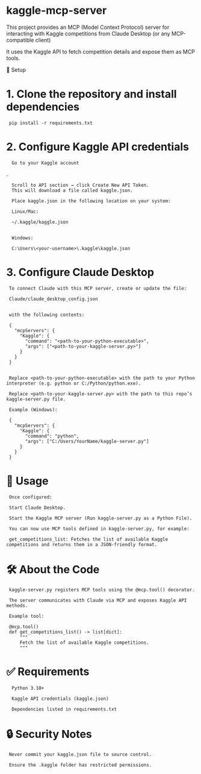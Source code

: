 # kaggle-mcp-server
This project provides an MCP (Model Context Protocol) server for interacting with Kaggle competitions from Claude Desktop (or any MCP-compatible client)

It uses the Kaggle API to fetch competition details and expose them as MCP tools.

🚀 Setup
# 1. Clone the repository and install dependencies
     pip install -r requirements.txt

# 2. Configure Kaggle API credentials

      Go to your Kaggle account
.

      Scroll to API section → click Create New API Token.
      This will download a file called kaggle.json.

      Place kaggle.json in the following location on your system:
      
      Linux/Mac:
      
      ~/.kaggle/kaggle.json
      
      
      Windows:
      
      C:\Users\<your-username>\.kaggle\kaggle.json

# 3. Configure Claude Desktop

     To connect Claude with this MCP server, create or update the file:
     
     Claude/claude_desktop_config.json
     
     
     with the following contents:
     
     {
       "mcpServers": {
         "Kaggle": {
           "command": "<path-to-your-python-executable>",
           "args": ["<path-to-your-kaggle-server.py>"]
         }
       }
     }
     
     
     Replace <path-to-your-python-executable> with the path to your Python interpreter (e.g. python or C:/Python/python.exe).
     
     Replace <path-to-your-kaggle-server.py> with the path to this repo’s kaggle-server.py file.
     
     Example (Windows):
     
     {
       "mcpServers": {
         "Kaggle": {
           "command": "python",
           "args": ["C:/Users/YourName/kaggle-server.py"]
         }
       }
     }

# 📜 Usage

     Once configured:
     
     Start Claude Desktop.
     
     Start the Kaggle MCP server (Run kaggle-server.py as a Python File).
     
     You can now use MCP tools defined in kaggle-server.py, for example:
     
     get_competitions_list: Fetches the list of available Kaggle competitions and returns them in a JSON-friendly format.

# 🛠️ About the Code

     kaggle-server.py registers MCP tools using the @mcp.tool() decorator.
     
     The server communicates with Claude via MCP and exposes Kaggle API methods.
     
     Example tool:
     
     @mcp.tool()
     def get_competitions_list() -> list[dict]:
         """
         Fetch the list of available Kaggle competitions.
         """

# ✅ Requirements

      Python 3.10+
          
      Kaggle API credentials (kaggle.json)
          
      Dependencies listed in requirements.txt

# 🔒 Security Notes

     Never commit your kaggle.json file to source control.
     
     Ensure the .kaggle folder has restricted permissions.
